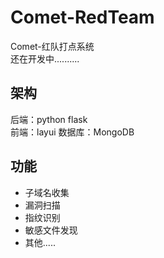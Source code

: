 # Comet-RedTeam
Comet-红队打点系统  
还在开发中..........

## 架构
后端：python flask  
前端：layui
数据库：MongoDB

## 功能
- 子域名收集  
- 漏洞扫描
- 指纹识别  
- 敏感文件发现  
- 其他.....
